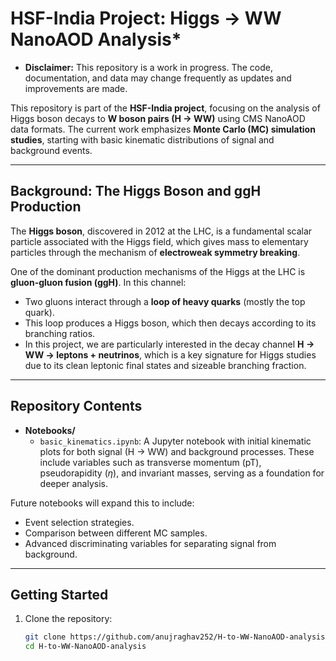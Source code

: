 # HSF-India Project: Higgs → WW NanoAOD Analysis*


* **Disclaimer:** This repository is a work in progress. The code, documentation, and data may change frequently as updates and improvements are made.


This repository is part of the **HSF-India project**, focusing on the analysis of Higgs boson decays to **W boson pairs (H $\to$ WW)** using CMS NanoAOD data formats. The current work emphasizes **Monte Carlo (MC) simulation studies**, starting with basic kinematic distributions of signal and background events.

---

## Background: The Higgs Boson and ggH Production

The **Higgs boson**, discovered in 2012 at the LHC, is a fundamental scalar particle associated with the Higgs field, which gives mass to elementary particles through the mechanism of **electroweak symmetry breaking**.  

One of the dominant production mechanisms of the Higgs at the LHC is **gluon-gluon fusion (ggH)**. In this channel:  

- Two gluons interact through a **loop of heavy quarks** (mostly the top quark).  
- This loop produces a Higgs boson, which then decays according to its branching ratios.  
- In this project, we are particularly interested in the decay channel **H $\to$ WW $\to$ leptons + neutrinos**, which is a key signature for Higgs studies due to its clean leptonic final states and sizeable branching fraction.  

---

## Repository Contents

- **Notebooks/**  
  - `basic_kinematics.ipynb`: A Jupyter notebook with initial kinematic plots for both signal (H $\to$ WW) and background processes. These include variables such as transverse momentum (pT), pseudorapidity ($\eta$), and invariant masses, serving as a foundation for deeper analysis.  

Future notebooks will expand this to include:  
- Event selection strategies.  
- Comparison between different MC samples.  
- Advanced discriminating variables for separating signal from background.  

---

## Getting Started

1. Clone the repository:  
   ```bash
   git clone https://github.com/anujraghav252/H-to-WW-NanoAOD-analysis.git
   cd H-to-WW-NanoAOD-analysis
